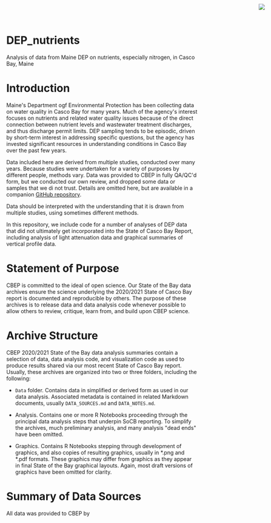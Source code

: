 # DEP_nutrients

<img 
    src="https://www.cascobayestuary.org/wp-content/uploads/2014/04/logo_sm.jpg"
    style="position:absolute;top:10px;right:50px;" />
    
Analysis of data from Maine DEP on nutrients, especially nitrogen, in Casco 
Bay, Maine

# Introduction
Maine's Department ogf Environmental Protection has been collecting data on
water quality in Casco Bay for many years.  Much of the agency's interest
focuses on nutrients and related water quality issues because of the direct
connection between nutrient levels and wastewater treatment discharges, and thus
discharge permit limits.  DEP sampling tends to be episodic, driven by
short-term interest in addressing specific questions, but the agency has
invested significant resources in understanding conditions in Casco Bay over the
past few years.

Data included here are derived from multiple studies, conducted over many years.
Because studies were undertaken for a variety of purposes by different people,
methods vary.  Data was provided to CBEP in fully QA/QC'd form, but we conducted
our own review, and dropped some data or samples that we di not trust.  Details
are omitted here, but are available in a companion 
[GitHub repository](https://github.com/CBEP-SoCB-Details/DEP_Nutrients.git).

Data should be interpreted with the understanding that it is
drawn from multiple studies, using sometimes different methods.  

In this repository, we include code for a number of analyses of DEP data that
did not ultimately get incorporated into the State of Casco Bay Report,
including analysis of light attenuation data and graphical summaries of vertical 
profile data.

# Statement of Purpose
CBEP is committed to the ideal of open science.  Our State of the Bay data
archives ensure the science underlying the 2020/2021 State of Casco Bay report
is documented and reproducible by others. The purpose of these archives is to
release  data and data analysis code whenever possible to allow others to
review, critique, learn from, and build upon CBEP science.

# Archive Structure
CBEP 2020/2021 State of the Bay data analysis summaries contain a selection of 
data,  data analysis code, and visualization code as used to produce 
results shared via our most recent State of Casco Bay report. Usually, these
archives are organized into two or three folders, including the following:

- `Data`  folder.  Contains data in simplified or derived form as used in our
data  analysis.  Associated metadata is contained in related Markdown documents,
usually `DATA_SOURCES.md` and `DATA_NOTES.md`.

- Analysis.  Contains one or more R Notebooks proceeding through the principal
data analysis steps that underpin SoCB reporting. To simplify the archives,
much preliminary analysis, and many analysis "dead ends" have been omitted. 

- Graphics.  Contains R Notebooks stepping through development of graphics, and
also copies of resulting graphics, usually in \*.png and \*.pdf formats.  These
graphics may differ from graphics as they appear in final State of the Bay
graphical layouts. Again, most draft versions of graphics have been omitted for 
clarity.

# Summary of Data Sources
All data was provided to CBEP by